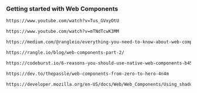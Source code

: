 ### Getting started with Web Components


```sh
https://www.youtube.com/watch?v=Tus_GVxyOtU
```

```sh
https://www.youtube.com/watch?v=mTNdTcwK3MM
```

```sh
https://medium.com/@rangleio/everything-you-need-to-know-about-web-components-part-1-ced95964fbe6
```

```sh
https://rangle.io/blog/web-components-part-2/
```

```sh
https://codeburst.io/6-reasons-you-should-use-native-web-components-b45e18e069c2
```

```sh
https://dev.to/thepassle/web-components-from-zero-to-hero-4n4m
```


```sh
https://developer.mozilla.org/en-US/docs/Web/Web_Components/Using_shadow_DOM
```
